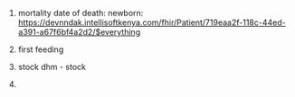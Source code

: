 

1. mortality
    date of death: 
    newborn: https://devnndak.intellisoftkenya.com/fhir/Patient/719eaa2f-118c-44ed-a391-a67f6bf4a2d2/$everything



2. first feeding
    

3. stock
    dhm - stock
4. 





